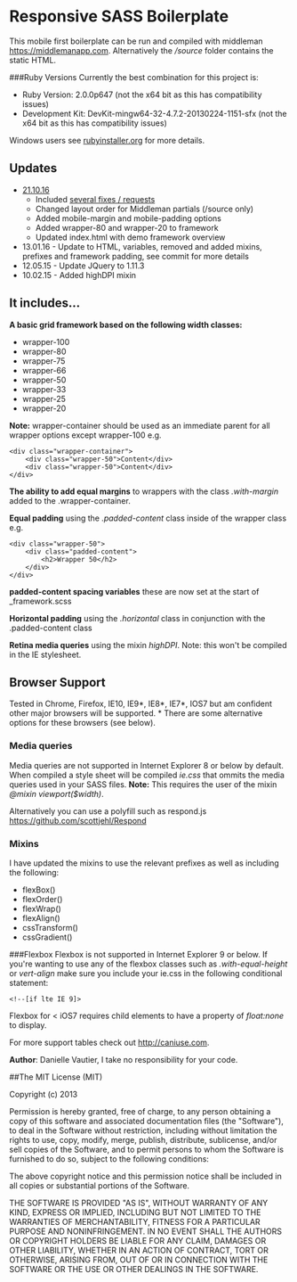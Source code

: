 # Responsive SASS Boilerplate

This mobile first boilerplate can be run and compiled with middleman https://middlemanapp.com. Alternatively the */source* folder contains the static HTML. 

###Ruby Versions
Currently the best combination for this project is: 
+ Ruby Version: 2.0.0p647 (not the x64 bit as this has compatibility issues)
+ Development Kit: DevKit-mingw64-32-4.7.2-20130224-1151-sfx (not the x64 bit as this has compatibility issues)

Windows users see [rubyinstaller.org](http://rubyinstaller.org/downloads/) for more details.

## Updates
+ [21.10.16](https://github.com/daniellevautier/responsiveSassBoilerplate/commit/e6e4429d641f8353bd33fe34b5f0bcc11e4b8133)
  + Included [several fixes / requests](https://github.com/daniellevautier/responsiveSassBoilerplate/issues?q=is%3Aissue+is%3Aclosed)
  + Changed layout order for Middleman partials (/source only)
  + Added mobile-margin and mobile-padding options
  + Added wrapper-80 and wrapper-20 to framework
  + Updated index.html with demo framework overview
+ 13.01.16 - Update to HTML, variables, removed and added mixins, prefixes and framework padding, see commit for more details
+ 12.05.15 - Update JQuery to 1.11.3
+ 10.02.15 - Added highDPI mixin  

## It includes...

**A basic grid framework based on the following width classes:**
 + wrapper-100 
 + wrapper-80 
 + wrapper-75
 + wrapper-66
 + wrapper-50
 + wrapper-33 
 + wrapper-25
 + wrapper-20

**Note:** wrapper-container should be used as an immediate parent for all wrapper options except wrapper-100 e.g.

``` 
<div class="wrapper-container">
	<div class="wrapper-50">Content</div>
	<div class="wrapper-50">Content</div>
</div>
```

**The ability to add equal margins** to wrappers with the class *.with-margin* added to the .wrapper-container.

**Equal padding** using the *.padded-content* class inside of the wrapper class e.g.

``` 
<div class="wrapper-50">
	<div class="padded-content">
		<h2>Wrapper 50</h2>		
	</div>
</div>
```

**padded-content spacing variables** these are now set at the start of _framework.scss

**Horizontal padding** using the *.horizontal* class in conjunction with the .padded-content class

**Retina media queries** using the mixin *highDPI*. Note: this won't be compiled in the IE stylesheet.

## Browser Support
Tested in Chrome, Firefox, IE10, IE9*, IE8*, IE7*, IOS7 but am confident other major browsers will be supported. * There are some alternative options for these browsers (see below). 

### Media queries
Media queries are not supported in Internet Explorer 8 or below by default. When compiled a style sheet will be compiled *ie.css* that ommits the media queries used in your SASS files.
**Note:** This requires the user of the mixin *@mixin viewport($width)*.

Alternatively you can use a polyfill such as respond.js https://github.com/scottjehl/Respond  

### Mixins
I have updated the mixins to use the relevant prefixes as well as including the following:
+ flexBox()
+ flexOrder()
+ flexWrap()
+ flexAlign()
+ cssTransform()
+ cssGradient()


###Flexbox
Flexbox is not supported in Internet Explorer 9 or below. If you're wanting to use any of the flexbox classes such as *.with-equal-height* or *vert-align* make sure you include your ie.css in the following conditional statement:

``` 
<!--[if lte IE 9]>
```

Flexbox for < iOS7 requires child elements to have a property of *float:none* to display.

For more support tables check out http://caniuse.com.

**Author**: Danielle Vautier, I take no responsibility for your code.

##The MIT License (MIT)

Copyright (c) 2013

Permission is hereby granted, free of charge, to any person obtaining a copy of this software and associated documentation files (the "Software"), to deal in the Software without restriction, including without limitation the rights to use, copy, modify, merge, publish, distribute, sublicense, and/or sell copies of the Software, and to permit persons to whom the Software is furnished to do so, subject to the following conditions:

The above copyright notice and this permission notice shall be included in all copies or substantial portions of the Software.

THE SOFTWARE IS PROVIDED "AS IS", WITHOUT WARRANTY OF ANY KIND, EXPRESS OR IMPLIED, INCLUDING BUT NOT LIMITED TO THE WARRANTIES OF MERCHANTABILITY, FITNESS FOR A PARTICULAR PURPOSE AND NONINFRINGEMENT. IN NO EVENT SHALL THE AUTHORS OR COPYRIGHT HOLDERS BE LIABLE FOR ANY CLAIM, DAMAGES OR OTHER LIABILITY, WHETHER IN AN ACTION OF CONTRACT, TORT OR OTHERWISE, ARISING FROM, OUT OF OR IN CONNECTION WITH THE SOFTWARE OR THE USE OR OTHER DEALINGS IN THE SOFTWARE.
